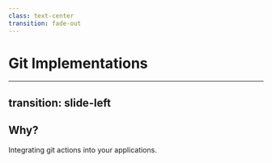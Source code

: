 ```yaml
---
class: text-center
transition: fade-out
---
```


# Git Implementations

---
transition: slide-left
---

## Why?

Integrating git actions into your applications.

<!--

-->